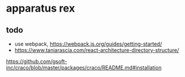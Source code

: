 # apparatus rex

## todo

- use webpack, https://webpack.js.org/guides/getting-started/
- https://www.taniarascia.com/react-architecture-directory-structure/


https://github.com/gsoft-inc/craco/blob/master/packages/craco/README.md#installation